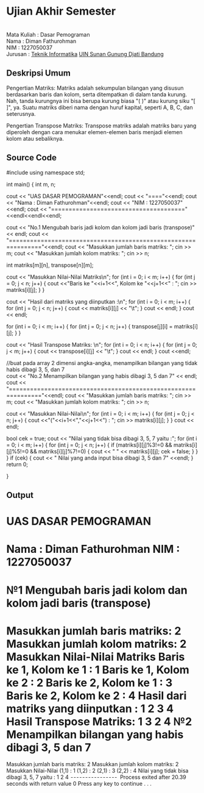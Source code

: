 # Ujian Akhir Semester 
<br>Mata Kuliah 	: Dasar Pemograman
<br> Nama               : Diman Fathurohman
<br>NIM		        : 1227050037
<br>Jurusan		: [Teknik Informatika](http://if.uinsgd.ac.id/) [UIN Sunan Gunung Djati Bandung](https://uinsgd.ac.id/) 

## Deskripsi Umum

Pengertian Matriks:
Matriks adalah sekumpulan bilangan yang disusun berdasarkan baris dan kolom, serta ditempatkan di dalam tanda kurung. Nah, tanda kurungnya ini bisa berupa kurung biasa "( )" atau kurung siku "[ ]", ya. Suatu matriks diberi nama dengan huruf kapital, seperti A, B, C, dan seterusnya.

Pengertian Transpose Matriks:
Transpose matriks adalah matriks baru yang diperoleh dengan cara menukar elemen-elemen baris menjadi elemen kolom atau sebaliknya.

## Source Code

#include<iostream>
using namespace std;


int main()
{
int m, n;

cout << "UAS DASAR PEMOGRAMAN"<<endl;
cout << "===="<<endl;
cout << "Nama : Diman Fathurohman"<<endl;
cout << "NIM  : 1227050037"<<endl;
cout << "======================================"<<endl<<endl<<endl;

cout << "No.1 Mengubah baris jadi kolom dan kolom jadi baris (transpose)" << endl;
cout << "==============================================================="<<endl;
cout << "Masukkan jumlah baris matriks: ";
cin >> m;
cout << "Masukkan jumlah kolom matriks: ";
cin >> n;

int matriks[m][n], transpose[n][m];

cout << "Masukkan Nilai-Nilai Matriks\n";
for (int i = 0; i < m; i++)
{
	for (int j = 0; j < n; j++)
	{
		cout <<"Baris ke "<<i+1<<", Kolom ke "<<j+1<<" : ";
		cin  >> matriks[i][j];
	}
}

cout << "Hasil dari matriks yang diinputkan :\n";
for (int i = 0; i < m; i++)
{
	for (int j = 0; j < n; j++)
	{
		cout << matriks[i][j] << "\t";
	}
	cout << endl;
}
cout << endl;

for (int i = 0; i < m; i++)
{
	for (int j = 0; j < n; j++)
	{
  		transpose[j][i] = matriks[i][j];
	}
}

cout << "Hasil Transpose Matriks: \n";
for (int i = 0; i < n; i++)
{
	for (int j = 0; j < m; j++)
	{
		cout << transpose[i][j] << "\t";
	}
	cout << endl;
}
cout <<endl;

//buat pada array 2 dimensi angka-angka, menampilkan bilangan yang tidak habis dibagi 3, 5, dan 7  
cout << "No.2 Menampilkan bilangan yang habis dibagi 3, 5 dan 7" << endl;
cout << "==============================================================="<<endl;
cout << "Masukkan jumlah baris matriks: ";
cin >> m;
cout << "Masukkan jumlah kolom matriks: ";
cin >> n;

cout << "Masukkan Nilai-Nilai\n";
for (int i = 0; i < m; i++)
{
	for (int j = 0; j < n; j++)
	{
		cout <<"("<<i+1<<","<<j+1<<") : ";
		cin  >> matriks[i][j];
	}
}
cout << endl;

bool cek = true;
cout << "Nilai yang tidak bisa dibagi 3, 5, 7 yaitu :";
for (int i = 0; i < m; i++)
{
	for (int j = 0; j < n; j++)
	{
		if (matriks[i][j]%3!=0 && matriks[i][j]%5!=0 && matriks[i][j]%7!=0)
		{
			cout << " " << matriks[i][j];
			cek = false;
		}
	}
}
if (cek)
{
	cout << " Nilai yang anda input bisa dibagi 3, 5 dan 7" <<endl;
}
return 0;

}

## Output

UAS DASAR PEMOGRAMAN
====
Nama : Diman Fathurohman
NIM : 1227050037
======================================
№1 Mengubah baris jadi kolom dan kolom jadi baris (transpose)
===============================================================
Masukkan jumlah baris matriks: 2
Masukkan jumlah kolom matriks: 2
Masukkan Nilai-Nilai Matriks
Baris ke 1, Kolom ke 1 : 1
Baris ke 1, Kolom ke 2 : 2
Baris ke 2, Kolom ke 1 : 3
Baris ke 2, Kolom ke 2 : 4
Hasil dari matriks yang diinputkan :
1 2
3 4
Hasil Transpose Matriks:
1 3
2 4
№2 Menampilkan bilangan yang habis dibagi 3, 5 dan 7
===============================================================
Masukkan jumlah baris matriks: 2
Masukkan jumlah kolom matriks: 2
Masukkan Nilai-Nilai
(1,1) : 1
(1,2) : 2
(2,1) : 3
(2,2) : 4
Nilai yang tidak bisa dibagi 3, 5, 7 yaitu : 1 2 4
 - - - - - - - - - - - - - - - - 
Process exited after 20.39 seconds with return value 0
Press any key to continue . . .
